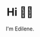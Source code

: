 <h1 align="center">Hi 👋🏼</h1>
<p align='center'>
I'm Edilene.
</p>
<!--
Profile view counter: ![](https://komarev.com/ghpvc/?username=edilenedacruz&color=dc143c)
-->
<!--
**edilenedacruz/edilenedacruz** is a ✨ _special_ ✨ repository because its `README.md` (this file) appears on your GitHub profile.

Here are some ideas to get you started:

- 🔭 I’m currently working on ...
- 🌱 I’m currently learning ...
- 👯 I’m looking to collaborate on ...
- 🤔 I’m looking for help with ...
- 💬 Ask me about ...
- 📫 How to reach me: ...
- 😄 Pronouns: ...
- ⚡ Fun fact: ...
-->
